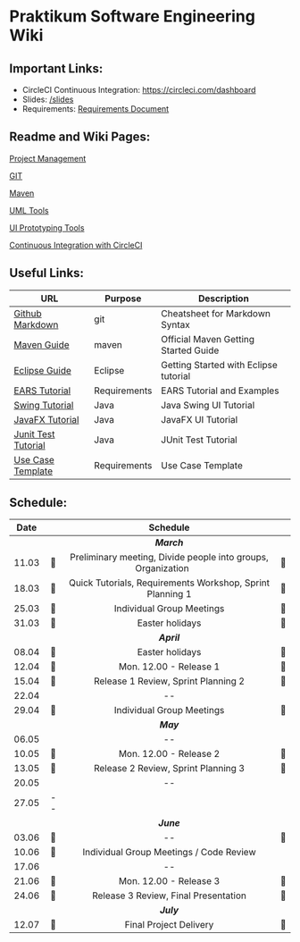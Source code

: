 # Praktikum Software Engineering Wiki


## Important Links:
-  CircleCI Continuous Integration: https://circleci.com/dashboard
- Slides: [/slides](/slides) 
- Requirements: [Requirements Document](/documents/project-requirements.pdf) 


## Readme and Wiki Pages:
[Project Management](/wiki/project-management/README.md)

[GIT](/wiki/git/README.md)

[Maven](/wiki/maven/README.md) 

[UML Tools](/wiki/uml/README.md) 

[UI Prototyping Tools](/wiki/uiprototype/README.md) 

[Continuous Integration with CircleCI](/wiki/circleci/README.md) 


## Useful Links:

| URL          | Purpose           | Description  |
| ------------- |-------------| -----|
| [Github Markdown](https://guides.github.com/features/mastering-markdown)     | git          | Cheatsheet for Markdown Syntax |
| [Maven Guide](https://maven.apache.org/guides/getting-started)                            | maven                     | Official Maven Getting Started Guide |
| [Eclipse Guide](https://www.vogella.com/tutorials/Eclipse/article.html)                            | Eclipse                     | Getting Started with Eclipse tutorial |
| [EARS Tutorial](https://www.iaria.org/conferences2013/filesICCGI13/ICCGI_2013_Tutorial_Terzakis.pdf)                            | Requirements                     | EARS Tutorial and Examples |
| [Swing Tutorial](https://www.javatpoint.com/java-swing)                            | Java                     | Java Swing UI Tutorial |
| [JavaFX Tutorial](https://docs.oracle.com/javafx/2/get_started/jfxpub-get_started.htm)                            | Java                     | JavaFX UI Tutorial|
| [Junit Test Tutorial](https://www.vogella.com/tutorials/JUnit/article.html)                            | Java                     | JUnit Test Tutorial|
| [Use Case Template](...)                            | Requirements                     | Use Case Template|


## Schedule:

|Date||Schedule||
|:---------:|:--------------:|:--------------:|:--------------:|
|||*__March__*||
|11.03|&#x1F536;| Preliminary meeting, Divide people into groups, Organization  &nbsp;&nbsp;&nbsp;&nbsp;&nbsp;     |&#x1F536;|
|18.03|&#x1F536;| Quick Tutorials, Requirements Workshop, Sprint Planning 1 |&#x1F536;|
|25.03|&#x1F539; |   Individual Group Meetings                                                                    |&#x1F539;|
|31.03|&#x1F53A; |Easter holidays |&#x1F53A; |                                                                     |
|||*__April__*||
|08.04|&#x1F53A; |Easter holidays |&#x1F53A; |
|12.04|&#x1F4D8;| Mon. 12.00 - Release 1 |  &#x1F4D8;||12.04|&#x1F4D8;| Mon. 12.00 - Release 1 |  &#x1F4D8;|
|15.04|&#x1F536; |Release 1 Review, Sprint Planning 2 |&#x1F536;|
|22.04||--||
|29.04|&#x1F539; |Individual Group Meetings| &#x1F539;|
|||*__May__*||
|06.05||--||
|10.05|&#x1F4D8;| Mon. 12.00 - Release 2 |&#x1F4D8;|
|13.05|&#x1F536;| Release 2 Review, Sprint Planning 3 |&#x1F536;|
|20.05||--||
|27.05|--|
|||*__June__*||
|03.06|&#x1F539;| -- |&#x1F539;|
|10.06|&#x1F539;| Individual Group Meetings / Code Review|
|17.06||--||
|21.06|&#x1F4D8;| Mon. 12.00 - Release 3| &#x1F4D8;|
|24.06|&#x1F536;| Release 3 Review, Final Presentation |&#x1F536;|
|||*__July__*||
|12.07|&#x1F4D8;| Final Project Delivery |&#x1F4D8;|


